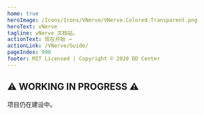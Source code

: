 ```yaml
---
home: true
heroImage: /Icons/Icons/VNerve/VNerve.Colored.Transparent.png
heroText: vNerve
tagline: vNerve 文档站。
actionText: 现在开始 →
actionLink: /VNerve/Guide/
pageIndex: 990
footer: MIT Licensed | Copyright © 2020 DD Center
---
```


## ⚠ WORKING IN PROGRESS ⚠

项目仍在建设中。
